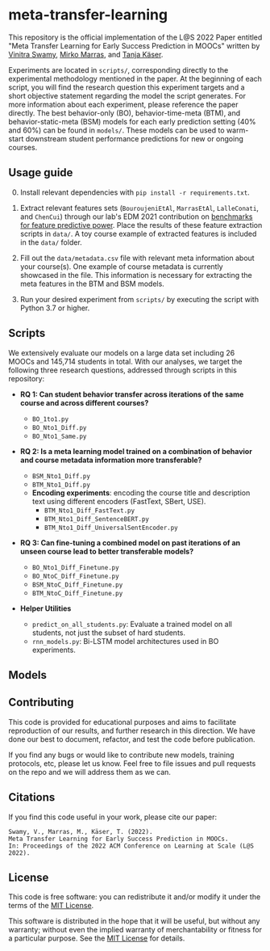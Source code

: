 # meta-transfer-learning
This repository is the official implementation of the L@S 2022 Paper entitled "Meta Transfer Learning for Early Success Prediction in MOOCs" written by [Vinitra Swamy](http://github.com/vinitra), [Mirko Marras](https://www.mirkomarras.com/), and [Tanja Käser](https://people.epfl.ch/tanja.kaeser/?lang=en).

Experiments are located in `scripts/`, corresponding directly to the experimental methodology mentioned in the paper. At the beginning of each script, you will find the research question this experiment targets and a short objective statement regarding the model the script generates. For more information about each experiment, please reference the paper directly. The best behavior-only (BO), behavior-time-meta (BTM), and behavior-static-meta (BSM) models for each early prediction setting (40% and 60%) can be found in `models/`. These models can be used to warm-start downstream student performance predictions for new or ongoing courses.

## Usage guide

0. Install relevant dependencies with `pip install -r requirements.txt`.

1. Extract relevant features sets (`BouroujeniEtAl`, `MarrasEtAl`, `LalleConati`, and `ChenCui`) through our lab's EDM 2021 contribution on [benchmarks for feature predictive power](https://github.com/epfl-ml4ed/flipped-classroom). Place the results of these feature extraction scripts in `data/`. A toy course example of extracted features is included in the `data/` folder.

2. Fill out the `data/metadata.csv` file with relevant meta information about your course(s). One example of course metadata is currently showcased in the file. This information is necessary for extracting the meta features in the BTM and BSM models.

3. Run your desired experiment from `scripts/` by executing the script with Python 3.7 or higher.

## Scripts
We extensively evaluate our models on a large data set including 26 MOOCs and 145,714 students in total. With our analyses, we target the following three research questions, addressed through scripts in this repository:

- **RQ 1: Can student behavior transfer across iterations of the same course and across different courses?**
  - `BO_1to1.py`
  - `BO_Nto1_Diff.py`
  - `BO_Nto1_Same.py`

- **RQ 2: Is a meta learning model trained on a combination of behavior and course metadata information more transferable?**
  - `BSM_Nto1_Diff.py`
  - `BTM_Nto1_Diff.py`
  - **Encoding experiments**: encoding the course title and description text using different encoders (FastText, SBert, USE).  
    - `BTM_Nto1_Diff_FastText.py`
    - `BTM_Nto1_Diff_SentenceBERT.py`
    - `BTM_Nto1_Diff_UniversalSentEncoder.py`

- **RQ 3: Can fine-tuning a combined model on past iterations of an unseen course lead to better transferable models?**
  - `BO_Nto1_Diff_Finetune.py`
  - `BO_NtoC_Diff_Finetune.py`
  - `BSM_NtoC_Diff_Finetune.py`
  - `BTM_NtoC_Diff_Finetune.py`

- **Helper Utilities**
  - `predict_on_all_students.py`: Evaluate a trained model on all students, not just the subset of hard students.
  - `rnn_models.py`: Bi-LSTM model architectures used in BO experiments.

## Models

## Contributing 

This code is provided for educational purposes and aims to facilitate reproduction of our results, and further research 
in this direction. We have done our best to document, refactor, and test the code before publication.

If you find any bugs or would like to contribute new models, training protocols, etc, please let us know. Feel free to file issues and pull requests on the repo and we will address them as we can.

## Citations
If you find this code useful in your work, please cite our paper:

```
Swamy, V., Marras, M., Käser, T. (2022). 
Meta Transfer Learning for Early Success Prediction in MOOCs. 
In: Proceedings of the 2022 ACM Conference on Learning at Scale (L@S 2022). 
```

## License
This code is free software: you can redistribute it and/or modify it under the terms of the [MIT License](LICENSE).

This software is distributed in the hope that it will be useful, but without any warranty; without even the implied warranty of merchantability or fitness for a particular purpose. See the [MIT License](LICENSE) for details.
